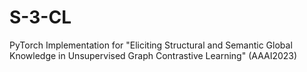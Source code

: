 # S-3-CL
PyTorch Implementation for "Eliciting Structural and Semantic Global Knowledge in Unsupervised Graph Contrastive Learning" (AAAI2023)
